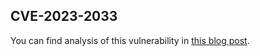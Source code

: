 ## CVE-2023-2033

You can find analysis of this vulnerability in [this blog post](https://spektre.in/posts/the-holy-hole-analysis-of-cve-2023-2033/).